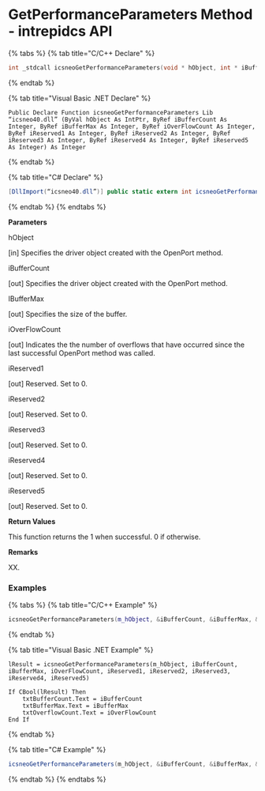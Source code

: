 # GetPerformanceParameters Method - intrepidcs API

{% tabs %}
{% tab title="C/C++ Declare" %}
```cpp
int _stdcall icsneoGetPerformanceParameters(void * hObject, int * iBufferCount, int * iBufferMax, int * iOverFlowCount, int * iReserved1, int * iReserved2,int * iReserved3,int * iReserved4,int * iReserved5)
```
{% endtab %}

{% tab title="Visual Basic .NET Declare" %}
```vbnet
Public Declare Function icsneoGetPerformanceParameters Lib “icsneo40.dll” (ByVal hObject As IntPtr, ByRef iBufferCount As Integer, ByRef iBufferMax As Integer, ByRef iOverFlowCount As Integer, ByRef iReserved1 As Integer, ByRef iReserved2 As Integer, ByRef iReserved3 As Integer, ByRef iReserved4 As Integer, ByRef iReserved5 As Integer) As Integer
```
{% endtab %}

{% tab title="C# Declare" %}
```csharp
[DllImport(“icsneo40.dll”)] public static extern int icsneoGetPerformanceParameters(IntPtr hObject,ref int iBufferCount, ref int iBufferMax, ref int iOverFlowCount , ref int iReserved1, ref int iReserved2 , ref int iReserved3, ref int iReserved4 ,ref int iReserved5);
```
{% endtab %}
{% endtabs %}

**Parameters**

hObject

\[in] Specifies the driver object created with the OpenPort method.

iBufferCount

\[out] Specifies the driver object created with the OpenPort method.

IBufferMax

\[out] Specifies the size of the buffer.

iOverFlowCount

\[out] Indicates the the number of overflows that have occurred since the last successful OpenPort method was called.

iReserved1

\[out] Reserved. Set to 0.

iReserved2

\[out] Reserved. Set to 0.

iReserved3

\[out] Reserved. Set to 0.

iReserved4

\[out] Reserved. Set to 0.

iReserved5

\[out] Reserved. Set to 0.

**Return Values**

This function returns the 1 when successful. 0 if otherwise.

**Remarks**

XX.

### Examples

{% tabs %}
{% tab title="C/C++ Example" %}
```cpp
icsneoGetPerformanceParameters(m_hObject, &iBufferCount, &iBufferMax, &iOverFlowCount, &iReserved1, &iReserved2, &iReserved3, &iReserved4, &iReserved5);
```
{% endtab %}

{% tab title="Visual Basic .NET Example" %}
```vbnet
lResult = icsneoGetPerformanceParameters(m_hObject, iBufferCount, iBufferMax, iOverFlowCount, iReserved1, iReserved2, iReserved3, iReserved4, iReserved5)

If CBool(lResult) Then
    txtBufferCount.Text = iBufferCount
    txtBufferMax.Text = iBufferMax
    txtOverflowCount.Text = iOverFlowCount
End If
```
{% endtab %}

{% tab title="C# Example" %}
```csharp
icsneoGetPerformanceParameters(m_hObject, &iBufferCount, &iBufferMax, &iOverFlowCount, &iReserved1, &iReserved2, &iReserved3, &iReserved4, &iReserved5);
```
{% endtab %}
{% endtabs %}
